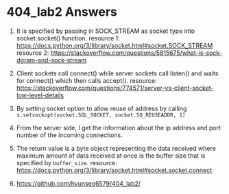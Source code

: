 # 404_lab2 Answers

1. It is specified by passing in SOCK_STREAM as socket type into socket.socket() function.
resource 1: https://docs.python.org/3/library/socket.html#socket.SOCK_STREAM
resource 2: https://stackoverflow.com/questions/5815675/what-is-sock-dgram-and-sock-stream

2. Client sockets call connect() while server sockets call listen() and waits for connect() which then calls accept().
resource: https://stackoverflow.com/questions/774571/server-vs-client-socket-low-level-details

3. By setting socket option to allow reuse of address by calling ```s.setsockopt(socket.SOL_SOCKET, socket.SO_REUSEADDR, 1)```

4. From the server side, I get the information about the ip address and port number of the incoming connections.

5. The return value is a byte object representing the data received where maximum amount of data received at once is the buffer size that is specified by ```buffer_size```.
resource: https://docs.python.org/3/library/socket.html#socket.socket.connect

6. https://github.com/hyunseo6579/404_lab2/
